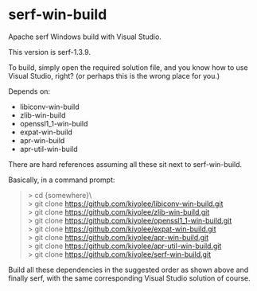 # serf-win-build

Apache serf Windows build with Visual Studio.

This version is serf-1.3.9.

To build, simply open the required solution file, and
you know how to use Visual Studio, right?
(or perhaps this is the wrong place for you.)

Depends on:
* libiconv-win-build  
* zlib-win-build  
* openssl1_1-win-build  
* expat-win-build  
* apr-win-build  
* apr-util-win-build  

There are hard references assuming all these sit next to serf-win-build.

Basically, in a command prompt:

> \> cd {somewhere}\\  
> \> git clone https://github.com/kiyolee/libiconv-win-build.git  
> \> git clone https://github.com/kiyolee/zlib-win-build.git  
> \> git clone https://github.com/kiyolee/openssl1_1-win-build.git  
> \> git clone https://github.com/kiyolee/expat-win-build.git  
> \> git clone https://github.com/kiyolee/apr-win-build.git  
> \> git clone https://github.com/kiyolee/apr-util-win-build.git  
> \> git clone https://github.com/kiyolee/serf-win-build.git  

Build all these dependencies in the suggested order as shown above and finally serf, with the same corresponding Visual Studio solution of course.
